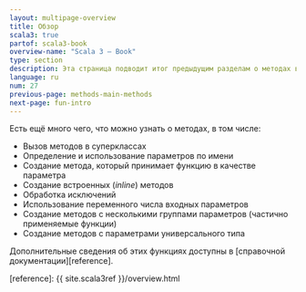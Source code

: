 ```yaml
---
layout: multipage-overview
title: Обзор
scala3: true
partof: scala3-book
overview-name: "Scala 3 — Book"
type: section
description: Эта страница подводит итог предыдущим разделам о методах в Scala 3.
language: ru
num: 27
previous-page: methods-main-methods
next-page: fun-intro
---
```



Есть ещё много чего, что можно узнать о методах, в том числе:

- Вызов методов в суперклассах
- Определение и использование параметров по имени
- Создание метода, который принимает функцию в качестве параметра
- Создание встроенных (_inline_) методов
- Обработка исключений
- Использование переменного числа входных параметров
- Создание методов с несколькими группами параметров (частично применяемые функции)
- Создание методов с параметрами универсального типа

Дополнительные сведения об этих функциях доступны в [справочной документации][reference].


[reference]: {{ site.scala3ref }}/overview.html
